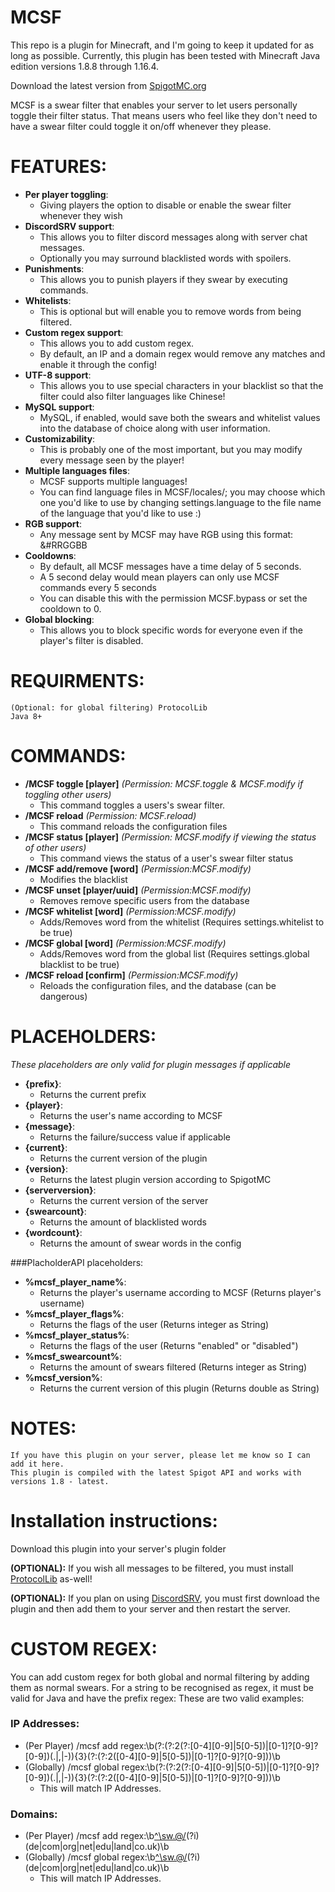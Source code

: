 # MCSF

This repo is a plugin for Minecraft, and I'm going to keep it updated for as long as possible. Currently, this plugin has been tested with Minecraft Java edition versions 1.8.8 through 1.16.4.

Download the latest version from [SpigotMC.org](https://www.spigotmc.org/resources/54115/)

MCSF is a swear filter that enables your server to let users personally toggle their filter status. That means users who feel like they don't need to have a swear filter could toggle it on/off whenever they please.
# FEATURES:
* **Per player toggling**:
  * Giving players the option to disable or enable the swear filter whenever they wish
* **DiscordSRV support**: 
  * This allows you to filter discord messages along with server chat messages. 
  * Optionally you may surround blacklisted words with spoilers.
* **Punishments**: 
  * This allows you to punish players if they swear by executing commands.
* **Whitelists**: 
  * This is optional but will enable you to remove words from being filtered.
* **Custom regex support**: 
  * This allows you to add custom regex. 
  * By default, an IP and a domain regex would remove any matches and enable it through the config!
* **UTF-8 support**: 
  * This allows you to use special characters in your blacklist so that the filter could also filter languages like Chinese!
* **MySQL support**: 
  * MySQL, if enabled, would save both the swears and whitelist values into the database of choice along with user information.
* **Customizability**: 
  * This is probably one of the most important, but you may modify every message seen by the player!
* **Multiple languages files**: 
  * MCSF supports multiple languages! 
  * You can find language files in MCSF/locales/; you may choose which one you'd like to use by changing settings.language to the file name of the language that you'd like to use :)
* **RGB support**: 
  * Any message sent by MCSF may have RGB using this format: &#RRGGBB
* **Cooldowns**: 
  * By default, all MCSF messages have a time delay of 5 seconds.
  * A 5 second delay would mean players can only use MCSF commands every 5 seconds
  * You can disable this with the permission MCSF.bypass or set the cooldown to 0.
* **Global blocking**: 
  * This allows you to block specific words for everyone even if the player's filter is disabled.

# REQUIRMENTS:

    (Optional: for global filtering) ProtocolLib
    Java 8+
# COMMANDS:

* **/MCSF toggle [player]** *(Permission: MCSF.toggle & MCSF.modify if toggling other users)* 
  * This command toggles a users's swear filter.
* **/MCSF reload** *(Permission: MCSF.reload)* 
  * This command reloads the configuration files
* **/MCSF status [player]** *(Permission: MCSF.modify if viewing the status of other users)* 
  * This command views the status of a user's swear filter status
* **/MCSF add/remove [word]** *(Permission:MCSF.modify)* 
  * Modifies the blacklist
* **/MCSF unset [player/uuid]** *(Permission:MCSF.modify)* 
  * Removes remove specific users from the database
* **/MCSF whitelist [word]** *(Permission:MCSF.modify)* 
  * Adds/Removes word from the whitelist (Requires settings.whitelist to be true)
* **/MCSF global [word]** *(Permission:MCSF.modify)* 
  * Adds/Removes word from the global list (Requires settings.global blacklist to be true)
* **/MCSF reload [confirm]** *(Permission:MCSF.modify)* 
  * Reloads the configuration files, and the database (can be dangerous)

# PLACEHOLDERS:
*These placeholders are only valid for plugin messages if applicable*

* **{prefix}**: 
  * Returns the current prefix
* **{player}**:
  * Returns the user's name according to MCSF
* **{message}**:
  * Returns the failure/success value if applicable
* **{current}**:
  * Returns the current version of the plugin
* **{version}**:
  * Returns the latest plugin version according to SpigotMC
* **{serverversion}**:
  * Returns the current version of the server
* **{swearcount}**:
  * Returns the amount of blacklisted words
* **{wordcount}**:
  * Returns the amount of swear words in the config
  
###PlacholderAPI placeholders:
* **%mcsf_player_name%**:
  * Returns the player's username according to MCSF (Returns player's username)
* **%mcsf_player_flags%**:
  * Returns the flags of the user (Returns integer as String)
* **%mcsf_player_status%**:
  * Returns the flags of the user (Returns "enabled" or "disabled")
* **%mcsf_swearcount%**:
  * Returns the amount of swears filtered (Returns integer as String)
* **%mcsf_version%**:
  * Returns the current version of this plugin (Returns double as String)
    
# NOTES:

    If you have this plugin on your server, please let me know so I can add it here.
    This plugin is compiled with the latest Spigot API and works with versions 1.8 - latest.

# Installation instructions:

Download this plugin into your server's plugin folder

**(OPTIONAL):** If you wish all messages to be filtered, you must install [ProtocolLib](https://www.spigotmc.org/resources/1997/) as-well!

**(OPTIONAL):** If you plan on using [DiscordSRV](https://www.spigotmc.org/resources/18494/), you must first download the plugin and then add them to your server and then restart the server.

# CUSTOM REGEX:
You can add custom regex for both global and normal filtering by adding them as normal swears.
For a string to be recognised as regex, it must be valid for Java and have the prefix regex:
These are two valid examples:
  ### IP Addresses:
  * (Per Player) /mcsf add regex:\b(?:(?:2(?:[0-4][0-9]|5[0-5])|[0-1]?[0-9]?[0-9])(\.|,|-)){3}(?:(?:2([0-4][0-9]|5[0-5])|[0-1]?[0-9]?[0-9]))\b
  * (Globally) /mcsf global regex:\b(?:(?:2(?:[0-4][0-9]|5[0-5])|[0-1]?[0-9]?[0-9])(\.|,|-)){3}(?:(?:2([0-4][0-9]|5[0-5])|[0-1]?[0-9]?[0-9]))\b
    * This will match IP Addresses.
 ### Domains:
  * (Per Player) /mcsf add regex:\b[^\sw\.@/]([0-9a-zA-Z\-\.]*[0-9a-zA-Z\-]+\.)(?i)(de|com|org|net|edu|land|co\.uk)\b
  * (Globally) /mcsf global regex:\b[^\sw\.@/]([0-9a-zA-Z\-\.]*[0-9a-zA-Z\-]+\.)(?i)(de|com|org|net|edu|land|co\.uk)\b
    * This will match IP Addresses.